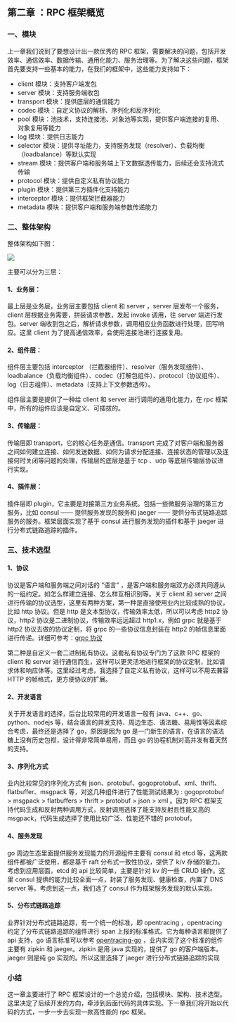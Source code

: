 ## 第二章 ：RPC 框架概览

### 一、模块

上一章我们说到了要想设计出一款优秀的 RPC 框架，需要解决的问题，包括开发效率、通信效率、数据传输、通用化能力、服务治理等。为了解决这些问题，框架首先要支持一些基本的能力，在我们的框架中，这些能力支持如下：

- client 模块：支持客户端发包
- server 模块：支持服务端收包
- transport 模块：提供底层的通信能力
- codec 模块：自定义协议的解析、序列化和反序列化
- pool 模块：池技术，支持连接池、对象池等实现，提供客户端连接的复用、对象复用等能力
- log 模块：提供日志能力
- selector 模块：提供寻址能力，支持服务发现（resolver）、负载均衡 （loadbalance）等默认实现
- stream 模块：提供客户端和服务端上下文数据透传能力，后续还会支持流式传输
- protocol 模块：提供自定义私有协议能力
- plugin 模块：提供第三方插件化支持能力
- interceptor 模块：提供框架拦截器能力
- metadata 模块：提供客户端和服务端参数传递能力

### 二、整体架构

整体架构如下图：

![](http://cdn.zhanggaoyuan.com/article/20200711/bvvxNH.jpg)

主要可以分为三层：

#### 1、业务层：

最上层是业务层，业务层主要包括 client 和 server ，server 层发布一个服务，client 层根据业务需要，拼装请求参数，发起 invoke 调用，往 server 端进行发包。server 端收到包之后，解析请求参数，调用相应业务函数进行处理，回写响应。这里 client 为了提高通信效率，会使用连接池进行连接复用。

#### 2、组件层：

组件层主要包括 interceptor （拦截器组件）、resolver（服务发现组件）、loadbalance（负载均衡组件）、codec（打解包组件）、protocol（协议组件）、log（日志组件）、metadata（支持上下文参数透传）。

组件层主要是提供了一种给 client 和 server 进行调用的通用化能力，在 rpc 框架中，所有的组件应该是自定义、可插拔的。

#### 3、传输层：

传输层即 transport，它的核心任务是通信。transport 完成了对客户端和服务器之间如何建立连接、如何发送数据、如何为请求分配连接、连接状态的管理以及连接何时关闭等问题的处理，传输层的底层是基于 tcp 、udp 等底层传输层协议进行实现。

#### 4、插件层：

插件层即 plugin，它主要是对接第三方业务系统。包括一些微服务治理的第三方服务，比如 consul —— 提供服务发现的服务和 jaeger —— 提供分布式链路追踪服务的服务。框架层面实现了基于 consul 进行服务发现的插件和基于 jaeger 进行分布式链路追踪的插件。

### 三、技术选型

#### 1、协议

协议是客户端和服务端之间对话的 “语言” ，是客户端和服务端双方必须共同遵从的一组约定。如怎么样建立连接、怎么样互相识别等。关于 client 和 server 之间进行传输的协议选型，这里有两种方案，第一种是直接使用业内比较成熟的协议，比如 http 协议。但是 http 是文本型协议，传输效率太低，所以可以考虑 http2 协议，http2 协议是二进制协议，传输效率远远超过 http1.x，例如 grpc 就是基于 http2 协议去做的协议定制，将 grpc 的一些协议信息封装在 http2 的帧信息里面进行传递。详细可参考：[grpc 协议](https://github.com/grpc/grpc/blob/master/doc/PROTOCOL-HTTP2.md)

第二种是自定义一套二进制私有协议。这套私有协议专门为了这款 RPC 框架的 client 和 server 进行通信而生，这样可以更灵活地进行框架的协议定制，比如请求体和响应体等。这里经过考虑，我选择了自定义私有协议，这样可以不用去兼容 HTTP 的帧格式，更方便协议的扩展。

#### 2、开发语言

关于开发语言的选择，后台比较常用的开发语言一般有 java、c++、go、python、nodejs 等，结合语言的并发支持、周边生态、语法糖、易用性等因素综合考虑，最终还是选择了 go，原因是因为 go 是一门新生的语言，在语言的语法糖上没有历史包袱，设计得非常简单易用，而且 go 的协程机制对高并发有着天然的支持。

#### 3、序列化方式

业内比较常见的序列化方式有 json、protobuf、gogoprotobuf、xml、thrift、flatbuffer、msgpack 等，对这几种组件进行了性能测试结果为 : gogoprotobuf > msgpack > flatbuffers > thrift > protobuf > json > xml 。因为 RPC 框架支持代码生成和反射两种调用方式，反射调用选择了能支持反射且性能又高的 msgpack，代码生成选择了使用比较广泛、性能还不错的 protobuf。

#### 4、服务发现

go 周边生态里面提供服务发现能力的开源组件主要有 consul 和 etcd 等，这两款组件都被广泛使用，都是基于 raft 分布式一致性协议，提供了 k/v 存储的能力。考虑到应用层面，etcd 的 api 比较简单，主要是针对 kv 的一些 CRUD 操作。这里 consul 提供的能力比较全面一点，封装了服务发现、健康检查，内置了 DNS server 等。考虑到这一点，我们选了 consul 作为框架服务发现的默认实现。

#### 5、分布式链路追踪

业界针对分布式链路追踪，有一个统一的标准，即 opentracing ，opentracing 约定了分布式链路追踪的组件进行 span 上报的标准格式。它为每种语言都提供了 api 支持，go 语言标准可以参考 [opentracing-go](https://github.com/opentracing/opentracing-go) ，业内实现了这个标准的组件主要有 zipkin 和 jaeger。zipkin 是用 java 实现的，提供了 go 的客户端版本。jaeger 则是纯 go 实现的。所以这里选择了 jaeger 进行分布式链路追踪的实现

### 小结

这一章主要进行了 RPC 框架设计的一个总览介绍，包括模块、架构、技术选型。这里决定了后续开发的方向，牵涉到后面代码的具体实现。下一章我们将开始以代码的方式，一步一步去实现一款高性能的 rpc 框架。